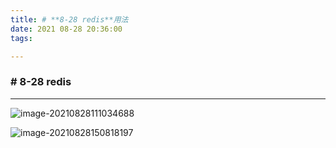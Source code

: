 ```yaml
---
title: # **8-28 redis**用法
date: 2021 08-28 20:36:00
tags:

---
```


### # 8-28 redis 

---



![image-20210828111034688](#8-28redis/image-20210828111034688.png)

![image-20210828150818197](#8-28redis/image-20210828150818197.png)

